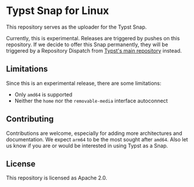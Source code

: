 # Typst Snap for Linux
This repository serves as the uploader for the Typst Snap.

Currently, this is experimental. Releases are triggered by pushes on this
repository. If we decide to offer this Snap permanently, they will be triggered
by a Repository Dispatch from
[Typst's main repository](https://github.com/typst/typst) instead.

## Limitations
Since this is an experimental release, there are some limitations:

- Only `amd64` is supported
- Neither the `home` nor the `removable-media` interface autoconnect

## Contributing
Contributions are welcome, especially for adding more architectures and
documentation. We expect `arm64` to be the most sought after `amd64`. Also let
us know if you are or would be interested in using Typst as a Snap.

## License
This repository is licensed as Apache 2.0.